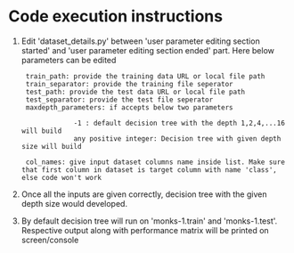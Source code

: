 ﻿# ﻿Code execution instructions

1. Edit 'dataset_details.py' between 'user parameter editing section started' and 'user parameter editing section ended' part. Here below parameters can be edited

		train_path: provide the training data URL or local file path
		train_separator: provide the training file seperator
		test_path: provide the test data URL or local file path
		test_separator: provide the test file seperator
		maxdepth_parameters: if accepts below two parameters

					-1 : default decision tree with the depth 1,2,4,...16 will build
					any positive integer: Decision tree with given depth size will build

		col_names: give input dataset columns name inside list. Make sure that first column in dataset is target column with name 'class', else code won't work

2. Once all the inputs are given correctly, decision tree with the given depth size would developed.
3. By default decision tree will run on 'monks-1.train' and 'monks-1.test'. Respective output along with performance matrix will be printed on screen/console
